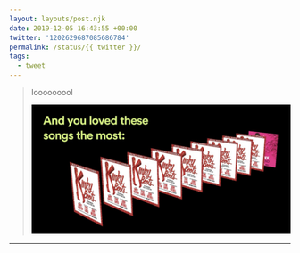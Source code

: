 ```yaml
---
layout: layouts/post.njk
date: 2019-12-05 16:43:55 +00:00
twitter: '1202629687085686784'
permalink: /status/{{ twitter }}/
tags: 
  - tweet
---
```


> looooooool 
> 
> ![Spotify recap: And you loved these songs the most. It’s 9 songs from Kinky Boots.](/img/1202629687085686784-ELCZUkZU4AIiHYb.jpg)

---
